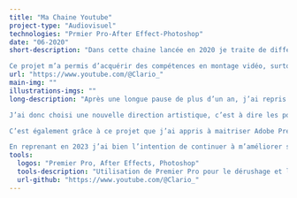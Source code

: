 ```yaml
---
title: "Ma Chaine Youtube"
project-type: "Audiovisuel"
technologies: "Prmier Pro-After Effect-Photoshop"
date: "06-2020"
short-description: "Dans cette chaine lancée en 2020 je traite de différents sujets qui me tiennent à cœur.

Ce projet m’a permis d’acquérir des compétences en montage vidéo, surtout sur Premier Pro mais aussi sur After Effects. J’ai également pu m’améliorer en termes d’écriture et d’aisance à l’oral."
url: "https://www.youtube.com/@Clario_"
main-img: ""
illustrations-imgs: ""
long-description: "Après une longue pause de plus d’un an, j’ai repris les vidéos début 2023 et entamé un rebranding de ma chaine.

J’ai donc choisi une nouvelle direction artistique, c’est à dire les polices et les couleurs que j’utiliserai dans mes vidéos et pour l’identité graphique de ma chaine, une nouvelle photo de profil et une nouvelle bannière…

C’est également grâce à ce projet que j’ai appris à maitriser Adobe Premier Pro pour le montage et Photoshop pour les miniatures.

En reprenant en 2023 j’ai bien l’intention de continuer à m’améliorer sur ces logiciels, mais aussi à intégrer du motion design pour me permettre de mieux maitriser After Effects."
tools:
  logos: "Premier Pro, After Effects, Photoshop"
  tools-description: "Utilisation de Premier Pro pour le dérushage et le montage basique et de After Effects pour certaines animations en motion design. Pour les miniatures je me sers généralement de Photoshop."
  url-github: "https://www.youtube.com/@Clario_"
---
```

